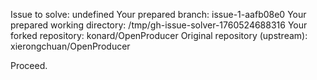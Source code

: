Issue to solve: undefined
Your prepared branch: issue-1-aafb08e0
Your prepared working directory: /tmp/gh-issue-solver-1760524688316
Your forked repository: konard/OpenProducer
Original repository (upstream): xierongchuan/OpenProducer

Proceed.